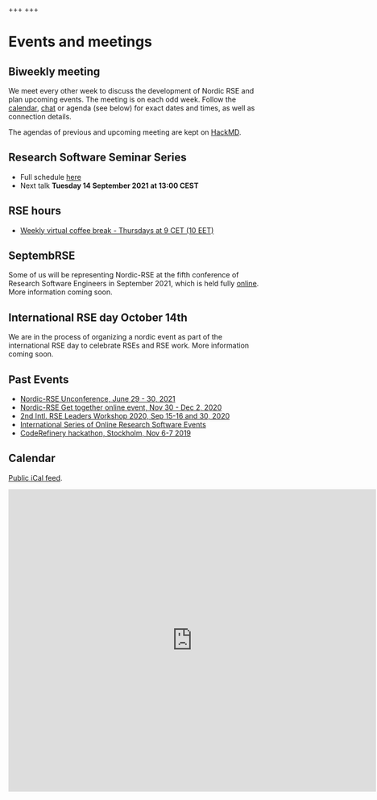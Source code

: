 +++
+++

# Events and meetings
## Biweekly meeting

We meet every other week to discuss the development of Nordic RSE and plan upcoming events. The meeting is on each odd week. Follow the [calendar](/events/#calendar), [chat](https://coderefinery.zulipchat.com) or agenda (see below) for exact dates and times, as well as connection details.

The agendas of previous and upcoming meeting are kept on [HackMD](https://hackmd.io/@nordic-rse/biweekly).

## Research Software Seminar Series

- Full schedule [here](/events/seminar-series)
- Next talk **Tuesday 14 September 2021 at 13:00 CEST**

## RSE hours

- [Weekly virtual coffee break - Thursdays at 9 CET (10 EET)](/communities/finland#weekly-virtual-coffee-break)

## SeptembRSE

Some of us will be representing Nordic-RSE at the fifth conference of Research Software Engineers in September 2021, which is held fully [online](https://septembrse.society-rse.org/). More information coming soon. 

## International RSE day October 14th

We are in the process of organizing a nordic event as part of the international RSE day to celebrate RSEs and RSE work. More information coming soon.

## Past Events

- [Nordic-RSE Unconference, June 29 - 30, 2021](/events/2021-online-unconference/)
- [Nordic-RSE Get together online event, Nov 30 - Dec 2, 2020](/events/2020-online-get-together/)
- [2nd Intl. RSE Leaders Workshop 2020, Sep 15-16 and 30, 2020](https://researchsoftware.org/2020-workshop.html)
- [International Series of Online Research Software Events](https://sorse.github.io/)
- [CodeRefinery hackathon, Stockholm, Nov 6-7 2019](https://coderefinery.org/events/2019-11-06-stockholm/)


## Calendar

<a href="https://calendar.google.com/calendar/ical/8li6hjcjm95g76pgte1p5pi05c%40group.calendar.google.com/public/basic.ics">Public
iCal feed</a>.

<iframe src="https://calendar.google.com/calendar/embed?src=8li6hjcjm95g76pgte1p5pi05c%40group.calendar.google.com&ctz=Europe%2FStockholm" style="border: 0" width="730" height="600" frameborder="0" scrolling="no"></iframe>

